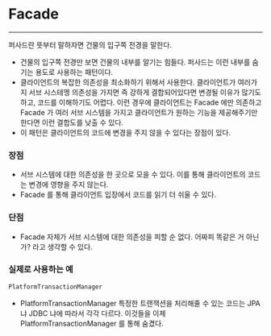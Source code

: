 # Facade

***

퍼사드란 뜻부터 말하자면 건물의 입구쪽 전경을 말한다.

- 건물의 입구쪽 전경만 보면 건물의 내부를 알기는 힘들다. 퍼사드는 이런 내부를 숨기는 용도로 사용하는 패턴이다.
- 클라이언트의 복잡한 의존성을 최소화하기 위해서 사용한다. 클라이언트가 여러가지 서브 시스테멩 의존성을 가지면 즉 강하게 결합되어있다면 변경될 이유가 많기도하고, 코드를 이해하기도 어렵다. 이런 경우에 클라이언트는 Facade 에만 의존하고 Facade 가 여러 서브 시스템을 가지고 클라이언트가 원하는 기능을 제공해주기만 한다면 이런 결합도를 낮출 수 있다.
- 이 패턴은 클라이언트의 코드에 변경을 주지 않을 수 있다는 장점이 있다.

### 장점

- 서브 시스템에 대한 의존성을 한 곳으로 모을 수 있다. 이를 통해 클라이언트의 코드는 변경에 영향을 주지 않는다.
- Facade 를 통해 클라이언트 입장에서 코드를 읽기 더 쉬울 수 있다.

### 단점

- Facade 자체가 서브 시스템에 대한 의존성을 피할 순 없다. 어짜피 똑같은 거 아닌가? 라고 생각할 수 있다.

### 실제로 사용하는 예

```java
PlatformTransactionManager 
```

- PlatformTransactionManager 특정한 트랜잭션을 처리해줄 수 있는 코드는 JPA 냐 JDBC 냐에 따라서 각각 다르다. 이것들을 이제 PlatformTransactionManager 를 통해 숨겼다.